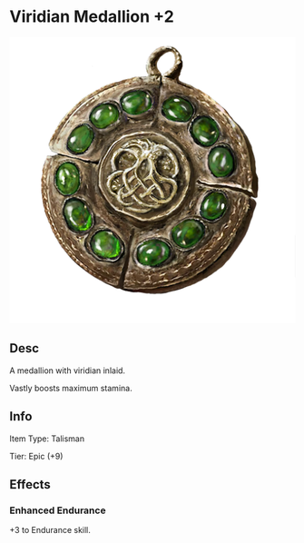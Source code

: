 # Viridian Medallion +2

![Copyrighted Image](ViridianMedallionTalisman+2.png)

## Desc

A medallion with viridian inlaid.

Vastly  boosts maximum stamina.

## Info

Item Type: Talisman

Tier: Epic (+9)

## Effects

### Enhanced Endurance

+3 to Endurance skill.
